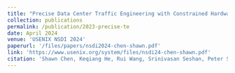 ```yaml
---
title: "Precise Data Center Traffic Engineering with Constrained Hardware Resources"
collection: publications
permalink: /publication/2023-precise-te
date: April 2024
venue: 'USENIX NSDI 2024'
paperurl: '/files/papers/nsdi2024-chen-shawn.pdf'
link: 'https://www.usenix.org/system/files/nsdi24-chen-shawn.pdf'
citation: 'Shawn Chen, Keqiang He, Rui Wang, Srinivasan Seshan, Peter Steenkiste'
---
```

